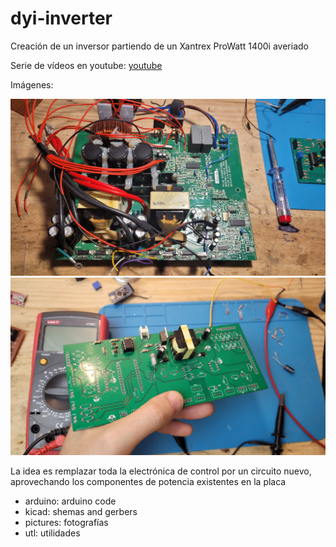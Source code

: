 # dyi-inverter
Creación de un inversor partiendo de un Xantrex ProWatt 1400i averiado

Serie de vídeos en youtube:
[youtube](https://www.youtube.com/playlist?list=PLBt3mBwJQwRWf2Qoqq8KDot9ghxqB0hle)

Imágenes:

![PCB Xantrex](pictures/20230804_132924.jpg)
![PCB DYI](pictures/20230802_221654.jpg)

La idea es remplazar toda la electrónica de control por un circuito nuevo, aprovechando los componentes de potencia existentes en la placa

- arduino: arduino code
- kicad: shemas and gerbers
- pictures: fotografías
- utl: utilidades


